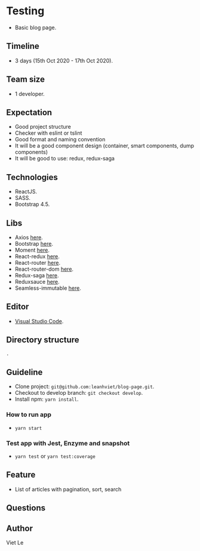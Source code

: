 # Testing

- Basic blog page.

## Timeline

- 3 days (15th Oct 2020 - 17th Oct 2020).

## Team size

- 1 developer.

## Expectation

- Good project structure
- Checker with eslint or tslint
- Good format and naming convention
- It will be a good component design (container, smart components, dump components)
- It will be good to use: redux, redux-saga

## Technologies

- ReactJS.
- SASS.
- Bootstrap 4.5.

## Libs

- Axios [here](https://github.com/axios/axios).
- Bootstrap [here](https://getbootstrap.com/docs/4.5/).
- Moment [here](https://momentjs.com/).
- React-redux [here](https://redux.js.org/).
- React-router [here](https://reacttraining.com/react-router/web/guides/quick-start).
- React-router-dom [here](https://reacttraining.com/react-router/web/guides/quick-start).
- Redux-saga [here](https://redux-saga.js.org/).
- Reduxsauce [here](https://github.com/infinitered/reduxsauce/).
- Seamless-immutable [here](https://github.com/rtfeldman/seamless-immutable/).

## Editor

- [Visual Studio Code](https://code.visualstudio.com/).

## Directory structure

```markdown
.
```

## Guideline

- Clone project: `git@github.com:leanhviet/blog-page.git`.
- Checkout to develop branch: `git checkout develop`.
- Install npm: `yarn install`.

### How to run app

- `yarn start`

### Test app with Jest, Enzyme and snapshot

- `yarn test` or `yarn test:coverage`

## Feature

- List of articles with pagination, sort, search 

## Questions

## Author

Viet Le
